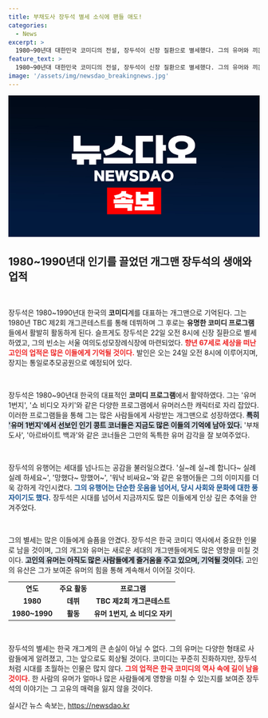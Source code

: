 ```yaml
---
title: 부채도사 장두석 별세 소식에 팬들 애도!
categories:
  - News
excerpt: >
  1980~90년대 대한민국 코미디의 전설, 장두석이 신장 질환으로 별세했다. 그의 유머와 끼는 여전히 많은 이들의 기억 속에 남아 있다. 고인의 마지막 길은 오는 24일, 통일로추모공원에서 이어진다.
feature_text: >
  1980~90년대 대한민국 코미디의 전설, 장두석이 신장 질환으로 별세했다. 그의 유머와 끼는 여전히 많은 이들의 기억 속에 남아 있다. 고인의 마지막 길은 오는 24일, 통일로추모공원에서 이어진다.
image: '/assets/img/newsdao_breakingnews.jpg'
---
```


<p><img src="/assets/img/newsdao_breakingnews.jpg" alt="implanttips 속보" /></p>

<h2 data-ke-size="size26">1980~1990년대 인기를 끌었던 개그맨 장두석의 생애와 업적</h2>

<p data-ke-size="size16">&nbsp;</p>

<p>장두석은 1980~1990년대 한국의 <b>코미디</b>계를 대표하는 개그맨으로 기억된다. 그는 1980년 TBC 제2회 개그콘테스트를 통해 데뷔하며 그 후로는 <b>유명한 코미디 프로그램</b>들에서 활발히 활동하게 된다. 슬프게도 장두석은 22일 오전 8시에 신장 질환으로 별세하였고, 그의 빈소는 서울 여의도성모장례식장에 마련되었다. <b><span style="color: #ee2323;">향년 67세로 세상을 떠난 고인의 업적은 많은 이들에게 기억될 것이다.</span></b> 발인은 오는 24일 오전 8시에 이루어지며, 장지는 통일로추모공원으로 예정되어 있다.</p>

<p data-ke-size="size16">&nbsp;</p>

<p>장두석은 1980~90년대 한국의 대표적인 <b>코미디 프로그램</b>에서 활약하였다. 그는 '유머 1번지', '쇼 비디오 자키'와 같은 다양한 프로그램에서 유머러스한 캐릭터로 자리 잡았다. 이러한 프로그램들을 통해 그는 많은 사람들에게 사랑받는 개그맨으로 성장하였다. <b><span style="background-color: #21538527;">특히 '유머 1번지'에서 선보인 인기 콩트 코너들은 지금도 많은 이들의 기억에 남아 있다.</span></b> '부채도사', '아르바이트 백과'와 같은 코너들은 그만의 독특한 유머 감각을 잘 보여주었다. </p>

<p data-ke-size="size16">&nbsp;</p>

<p>장두석의 유행어는 세대를 넘나드는 공감을 불러일으켰다. '실~례 실~례 합니다~ 실례실례 하세요~', '망했다~ 망했어~', '워낙 비싸요~'와 같은 유행어들은 그의 이미지를 더욱 강하게 각인시켰다. <b><span style="color: #1a5490;">그의 유행어는 단순한 웃음을 넘어서, 당시 사회와 문화에 대한 풍자이기도 했다.</span></b> 장두석은 시대를 넘어서 지금까지도 많은 이들에게 인상 깊은 추억을 안겨주었다.</p>

<p data-ke-size="size16">&nbsp;</p>

<p>그의 별세는 많은 이들에게 슬픔을 안겼다. 장두석은 한국 코미디 역사에서 중요한 인물로 남을 것이며, 그의 개그와 유머는 새로운 세대의 개그맨들에게도 많은 영향을 미칠 것이다. <b><span style="background-color: #21538527;">고인의 유머는 아직도 많은 사람들에게 즐거움을 주고 있으며, 기억될 것이다.</span></b> 고인의 유산은 그가 보여준 유머의 힘을 통해 계속해서 이어질 것이다. </p>

<table style="width: 100%; border-collapse: collapse;">
    <tr>
        <td style="text-align: center; height: 17px;"><b>연도</b></td>
        <td style="text-align: center; height: 17px;"><b>주요 활동</b></td>
        <td style="text-align: center; height: 17px;"><b>프로그램</b></td>
    </tr>
    <tr>
        <td style="text-align: center; height: 17px;"><b>1980</b></td>
        <td style="text-align: center; height: 17px;"><b>데뷔</b></td>
        <td style="text-align: center; height: 17px;"><b>TBC 제2회 개그콘테스트</b></td>
    </tr>
    <tr>
        <td style="text-align: center; height: 17px;"><b>1980~1990</b></td>
        <td style="text-align: center; height: 17px;"><b>활동</b></td>
        <td style="text-align: center; height: 17px;"><b>유머 1번지, 쇼 비디오 자키</b></td>
    </tr>
</table>

<p data-ke-size="size16">&nbsp;</p>

<p>장두석의 별세는 한국 개그계의 큰 손실이 아닐 수 없다. 그의 유머는 다양한 형태로 사람들에게 알려졌고, 그는 앞으로도 회상될 것이다. 코미디는 꾸준히 진화하지만, 장두석처럼 시대를 초월하는 인물은 많지 않다. <b><span style="color: #ee2323;">그의 업적은 한국 코미디의 역사 속에 길이 남을 것이다.</span></b> 한 사람의 유머가 얼마나 많은 사람들에게 영향을 미칠 수 있는지를 보여준 장두석의 이야기는 그 고유의 매력을 잃지 않을 것이다.</p>
실시간 뉴스 속보는, <a href="https://newsdao.kr" rel="dofollow">https://newsdao.kr</a>


